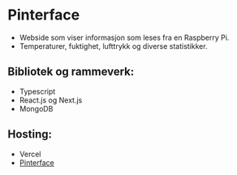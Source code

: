 # Pinterface

- Webside som viser informasjon som leses fra en Raspberry Pi.
- Temperaturer, fuktighet, lufttrykk og diverse statistikker.

## Bibliotek og rammeverk:

- Typescript
- React.js og Next.js
- MongoDB

## Hosting:

- Vercel
- [Pinterface](https://pinterface.vercel.app/)
